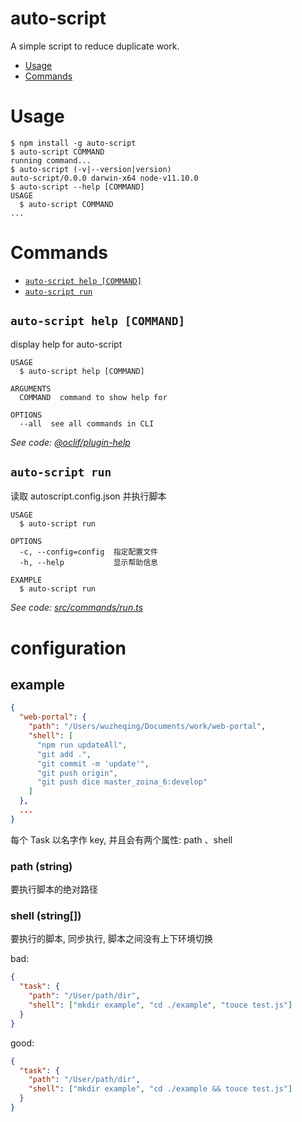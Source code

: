 # auto-script

A simple script to reduce duplicate work.

<!-- toc -->

- [Usage](#usage)
- [Commands](#commands)
  <!-- tocstop -->

# Usage

<!-- usage -->

```sh-session
$ npm install -g auto-script
$ auto-script COMMAND
running command...
$ auto-script (-v|--version|version)
auto-script/0.0.0 darwin-x64 node-v11.10.0
$ auto-script --help [COMMAND]
USAGE
  $ auto-script COMMAND
...
```

<!-- usagestop -->

# Commands

<!-- commands -->

- [`auto-script help [COMMAND]`](#auto-script-help-command)
- [`auto-script run`](#auto-script-run)

## `auto-script help [COMMAND]`

display help for auto-script

```
USAGE
  $ auto-script help [COMMAND]

ARGUMENTS
  COMMAND  command to show help for

OPTIONS
  --all  see all commands in CLI
```

_See code: [@oclif/plugin-help](https://github.com/oclif/plugin-help/blob/v2.1.6/src/commands/help.ts)_

## `auto-script run`

读取 autoscript.config.json 并执行脚本

```
USAGE
  $ auto-script run

OPTIONS
  -c, --config=config  指定配置文件
  -h, --help           显示帮助信息

EXAMPLE
  $ auto-script run
```

_See code: [src/commands/run.ts](https://github.com/work/auto-script/blob/v0.0.0/src/commands/run.ts)_

<!-- commandsstop -->

# configuration

## example

```json
{
  "web-portal": {
    "path": "/Users/wuzheqing/Documents/work/web-portal",
    "shell": [
      "npm run updateAll",
      "git add .",
      "git commit -m 'update'",
      "git push origin",
      "git push dice master_zoina_6:develop"
    ]
  },
  ...
}
```

每个 Task 以名字作 key, 并且会有两个属性: path 、shell

### path (string)

要执行脚本的绝对路径

### shell (string[])

要执行的脚本, 同步执行, 脚本之间没有上下环境切换

bad:

```json
{
  "task": {
    "path": "/User/path/dir",
    "shell": ["mkdir example", "cd ./example", "touce test.js"]
  }
}
```

good:

```json
{
  "task": {
    "path": "/User/path/dir",
    "shell": ["mkdir example", "cd ./example && touce test.js"]
  }
}
```

